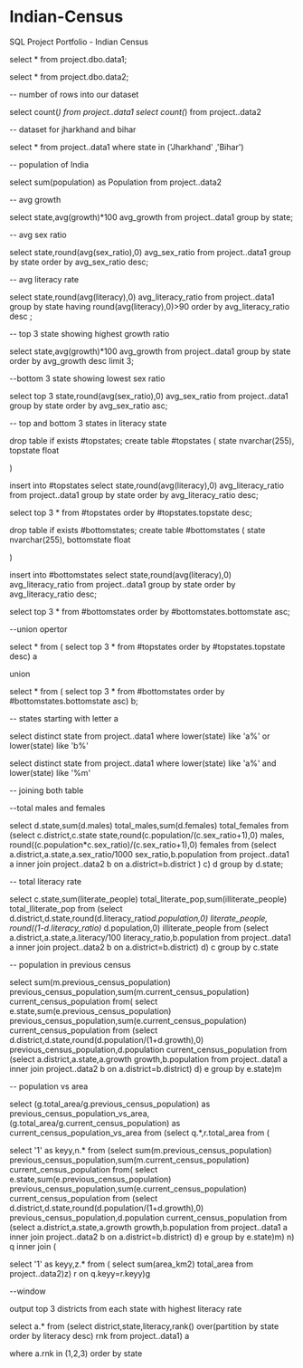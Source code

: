 # Indian-Census
SQL Project Portfolio - Indian Census

select * from project.dbo.data1;

select * from project.dbo.data2;

-- number of rows into our dataset

select count(*) from project..data1
select count(*) from project..data2

-- dataset for jharkhand and bihar

select * from project..data1 where state in ('Jharkhand' ,'Bihar')

-- population of India

select sum(population) as Population from project..data2

-- avg growth 

select state,avg(growth)*100 avg_growth from project..data1 group by state;

-- avg sex ratio

select state,round(avg(sex_ratio),0) avg_sex_ratio from project..data1 group by state order by avg_sex_ratio desc;

-- avg literacy rate
 
select state,round(avg(literacy),0) avg_literacy_ratio from project..data1 
group by state having round(avg(literacy),0)>90 order by avg_literacy_ratio desc ;

-- top 3 state showing highest growth ratio


select state,avg(growth)*100 avg_growth from project..data1 group by state order by avg_growth desc limit 3;


--bottom 3 state showing lowest sex ratio

select top 3 state,round(avg(sex_ratio),0) avg_sex_ratio from project..data1 group by state order by avg_sex_ratio asc;


-- top and bottom 3 states in literacy state

drop table if exists #topstates;
create table #topstates
( state nvarchar(255),
  topstate float

  )

insert into #topstates
select state,round(avg(literacy),0) avg_literacy_ratio from project..data1 
group by state order by avg_literacy_ratio desc;

select top 3 * from #topstates order by #topstates.topstate desc;

drop table if exists #bottomstates;
create table #bottomstates
( state nvarchar(255),
  bottomstate float

  )

insert into #bottomstates
select state,round(avg(literacy),0) avg_literacy_ratio from project..data1 
group by state order by avg_literacy_ratio desc;

select top 3 * from #bottomstates order by #bottomstates.bottomstate asc;

--union opertor

select * from (
select top 3 * from #topstates order by #topstates.topstate desc) a

union

select * from (
select top 3 * from #bottomstates order by #bottomstates.bottomstate asc) b;


-- states starting with letter a

select distinct state from project..data1 where lower(state) like 'a%' or lower(state) like 'b%'

select distinct state from project..data1 where lower(state) like 'a%' and lower(state) like '%m'


-- joining both table

--total males and females

select d.state,sum(d.males) total_males,sum(d.females) total_females from
(select c.district,c.state state,round(c.population/(c.sex_ratio+1),0) males, round((c.population*c.sex_ratio)/(c.sex_ratio+1),0) females from
(select a.district,a.state,a.sex_ratio/1000 sex_ratio,b.population from project..data1 a inner join project..data2 b on a.district=b.district ) c) d
group by d.state;

-- total literacy rate


select c.state,sum(literate_people) total_literate_pop,sum(illiterate_people) total_lliterate_pop from 
(select d.district,d.state,round(d.literacy_ratio*d.population,0) literate_people,
round((1-d.literacy_ratio)* d.population,0) illiterate_people from
(select a.district,a.state,a.literacy/100 literacy_ratio,b.population from project..data1 a 
inner join project..data2 b on a.district=b.district) d) c
group by c.state

-- population in previous census


select sum(m.previous_census_population) previous_census_population,sum(m.current_census_population) current_census_population from(
select e.state,sum(e.previous_census_population) previous_census_population,sum(e.current_census_population) current_census_population from
(select d.district,d.state,round(d.population/(1+d.growth),0) previous_census_population,d.population current_census_population from
(select a.district,a.state,a.growth growth,b.population from project..data1 a inner join project..data2 b on a.district=b.district) d) e
group by e.state)m


-- population vs area

select (g.total_area/g.previous_census_population)  as previous_census_population_vs_area, (g.total_area/g.current_census_population) as 
current_census_population_vs_area from
(select q.*,r.total_area from (

select '1' as keyy,n.* from
(select sum(m.previous_census_population) previous_census_population,sum(m.current_census_population) current_census_population from(
select e.state,sum(e.previous_census_population) previous_census_population,sum(e.current_census_population) current_census_population from
(select d.district,d.state,round(d.population/(1+d.growth),0) previous_census_population,d.population current_census_population from
(select a.district,a.state,a.growth growth,b.population from project..data1 a inner join project..data2 b on a.district=b.district) d) e
group by e.state)m) n) q inner join (

select '1' as keyy,z.* from (
select sum(area_km2) total_area from project..data2)z) r on q.keyy=r.keyy)g

--window 

output top 3 districts from each state with highest literacy rate


select a.* from
(select district,state,literacy,rank() over(partition by state order by literacy desc) rnk from project..data1) a

where a.rnk in (1,2,3) order by state
